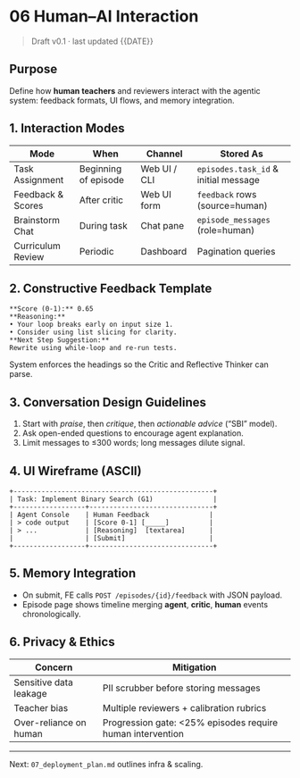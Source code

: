 # 06 Human–AI Interaction

> Draft v0.1 · last updated {{DATE}}

## Purpose
Define how **human teachers** and reviewers interact with the agentic system: feedback formats, UI flows, and memory integration.

## 1. Interaction Modes
| Mode | When | Channel | Stored As |
|------|------|---------|-----------|
| Task Assignment | Beginning of episode | Web UI / CLI | `episodes.task_id` & initial message |
| Feedback & Scores | After critic | Web UI form | `feedback` rows (source=human) |
| Brainstorm Chat | During task | Chat pane | `episode_messages` (role=human) |
| Curriculum Review | Periodic | Dashboard | Pagination queries |

## 2. Constructive Feedback Template
```text
**Score (0-1):** 0.65
**Reasoning:**
• Your loop breaks early on input size 1.
• Consider using list slicing for clarity.
**Next Step Suggestion:**
Rewrite using while-loop and re-run tests.
```

System enforces the headings so the Critic and Reflective Thinker can parse.

## 3. Conversation Design Guidelines
1. Start with *praise*, then *critique*, then *actionable advice* (“SBI” model).  
2. Ask open-ended questions to encourage agent explanation.  
3. Limit messages to ≤300 words; long messages dilute signal.

## 4. UI Wireframe (ASCII)
```
+--------------------------------------------------+
| Task: Implement Binary Search (G1)               |
+------------------+-------------------------------+
| Agent Console    | Human Feedback               |
| > code output    | [Score 0-1] [_____]          |
| > ...            | [Reasoning]  [textarea]      |
|                  | [Submit]                     |
+------------------+-------------------------------+
```

## 5. Memory Integration
* On submit, FE calls `POST /episodes/{id}/feedback` with JSON payload.  
* Episode page shows timeline merging **agent**, **critic**, **human** events chronologically.

## 6. Privacy & Ethics
| Concern | Mitigation |
|---------|-----------|
| Sensitive data leakage | PII scrubber before storing messages |
| Teacher bias | Multiple reviewers + calibration rubrics |
| Over-reliance on human | Progression gate: <25% episodes require human intervention |

---
Next: `07_deployment_plan.md` outlines infra & scaling. 
